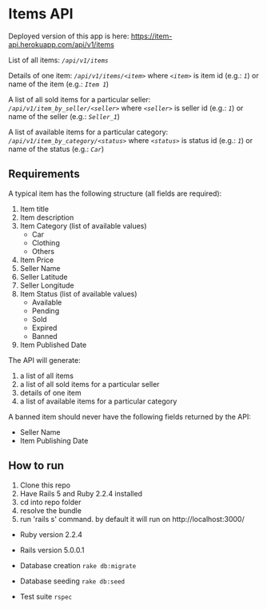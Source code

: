 Items API
=========
Deployed version of this app is here:
https://item-api.herokuapp.com/api/v1/items

List of all items: 
*`/api/v1/items`*

Details of one item:
*`/api/v1/items/<item>`*
where *`<item>`* is item id (e.g.: *`1`*) or name of the item (e.g.: *`Item 1`*)

A list of all sold items for a particular seller:
*`/api/v1/item_by_seller/<seller>`*
where *`<seller>`* is seller id (e.g.: *`1`*) or name of the seller (e.g.: *`Seller_1`*)

A list of available items for a particular category:
*`/api/v1/item_by_category/<status>`*
where *`<status>`* is status id (e.g.: *`1`*) or name of the status (e.g.: *`Car`*)

Requirements
------------

A typical item has the following structure (all fields are required):

1. Item title
2. Item description
3. Item Category (list of available values)
	* Car
	* Clothing
	* Others
4. Item Price
5. Seller Name
6. Seller Latitude
7. Seller Longitude
8. Item Status (list of available values)
	* Available
	* Pending
	* Sold
	* Expired
	* Banned
9. Item Published Date

The API will generate:

1. a list of all items
2. a list of all sold items for a particular seller
3. details of one item
4. a list of available items for a particular category

A banned item should never have the following fields returned by the API:
* Seller Name
* Item Publishing Date

How to run
----------
1. Clone this repo
2. Have Rails 5 and Ruby 2.2.4 installed
3. cd into repo folder
4. resolve the bundle
5. run 'rails s' command. by default it will run on http://localhost:3000/

* Ruby version
2.2.4

* Rails version
5.0.0.1

* Database creation
`rake db:migrate`

* Database seeding
`rake db:seed`

* Test suite
`rspec`